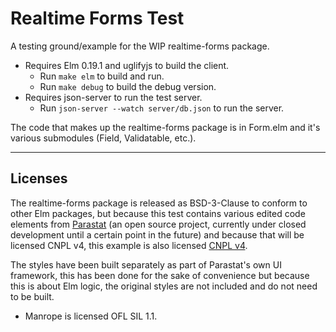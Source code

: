 # Realtime Forms Test

A testing ground/example for the WIP realtime-forms package.


- Requires Elm 0.19.1 and uglifyjs to build the client.
    - Run `make elm` to build and run.
    - Run `make debug` to build the debug version.
- Requires json-server to run the test server.
    - Run `json-server --watch server/db.json` to run the server.


The code that makes up the realtime-forms package is in Form.elm and it's various submodules (Field, Validatable, etc.).


---

## Licenses

The realtime-forms package is released as BSD-3-Clause to conform to other Elm packages, but because this test contains various edited code elements from [Parastat](https://parast.at) (an open source project, currently under closed development until a certain point in the future) and because that will be licensed CNPL v4, this example is also licensed [CNPL v4](license.txt).

The styles have been built separately as part of Parastat's own UI framework, this has been done for the sake of convenience but because this is about Elm logic, the original styles are not included and do not need to be built.

- Manrope is licensed OFL SIL 1.1.
